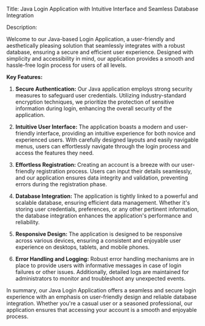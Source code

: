 Title: Java Login Application with Intuitive Interface and Seamless Database Integration

Description:

Welcome to our Java-based Login Application, a user-friendly and aesthetically pleasing solution that seamlessly integrates with a robust database, ensuring a secure and efficient user experience. Designed with simplicity and accessibility in mind, our application provides a smooth and hassle-free login process for users of all levels.

**Key Features:**

1. **Secure Authentication:** Our Java application employs strong security measures to safeguard user credentials. Utilizing industry-standard encryption techniques, we prioritize the protection of sensitive information during login, enhancing the overall security of the application.

2. **Intuitive User Interface:** The application boasts a modern and user-friendly interface, providing an intuitive experience for both novice and experienced users. With carefully designed layouts and easily navigable menus, users can effortlessly navigate through the login process and access the features they need.

3. **Effortless Registration:** Creating an account is a breeze with our user-friendly registration process. Users can input their details seamlessly, and our application ensures data integrity and validation, preventing errors during the registration phase.

4. **Database Integration:** The application is tightly linked to a powerful and scalable database, ensuring efficient data management. Whether it's storing user credentials, preferences, or any other pertinent information, the database integration enhances the application's performance and reliability.

5. **Responsive Design:** The application is designed to be responsive across various devices, ensuring a consistent and enjoyable user experience on desktops, tablets, and mobile phones.

6. **Error Handling and Logging:** Robust error handling mechanisms are in place to provide users with informative messages in case of login failures or other issues. Additionally, detailed logs are maintained for administrators to monitor and troubleshoot any unexpected events.

In summary, our Java Login Application offers a seamless and secure login experience with an emphasis on user-friendly design and reliable database integration. Whether you're a casual user or a seasoned professional, our application ensures that accessing your account is a smooth and enjoyable process.
